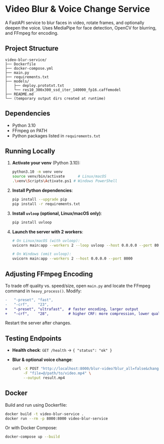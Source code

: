 # Video Blur & Voice Change Service

A FastAPI service to blur faces in video, rotate frames, and optionally deepen the voice. Uses MediaPipe for face detection, OpenCV for blurring, and FFmpeg for encoding.

## Project Structure

```
video-blur-service/
├── Dockerfile
├── docker-compose.yml
├── main.py
├── requirements.txt
├── models/
│   ├── deploy.prototxt.txt
│   └── res10_300x300_ssd_iter_140000_fp16.caffemodel
├── README.md
└── (temporary output dirs created at runtime)
```

## Dependencies

* Python 3.10
* FFmpeg on PATH
* Python packages listed in `requirements.txt`

## Running Locally

1. **Activate your venv** (Python 3.10):

   ```bash
   python3.10 -m venv venv
   source venv/bin/activate      # Linux/macOS
   .\venv\Scripts\Activate.ps1 # Windows PowerShell
   ```

2. **Install Python dependencies**:

   ```bash
   pip install --upgrade pip
   pip install -r requirements.txt
   ```

3. **Install `uvloop` (optional, Linux/macOS only)**:

   ```bash
   pip install uvloop
   ```

4. **Launch the server with 2 workers**:

   ```bash
   # On Linux/macOS (with uvloop):
   uvicorn main:app --workers 2 --loop uvloop --host 0.0.0.0 --port 8000

   # On Windows (omit uvloop):
   uvicorn main:app --workers 2 --host 0.0.0.0 --port 8000
   ```

## Adjusting FFmpeg Encoding

To trade off quality vs. speed/size, open `main.py` and locate the FFmpeg command in `heavy_process()`. Modify:

```diff
-   "-preset", "fast",
-   "-crf",    "23",
+   "-preset", "ultrafast",  # faster encoding, larger output
+   "-crf",    "28",         # higher CRF: more compression, lower quality
```

Restart the server after changes.

## Testing Endpoints

* **Health check**: `GET /health` → `{ "status": "ok" }`
* **Blur & optional voice change**:

  ```bash
  curl -X POST "http://localhost:8000/blur-video?blur_all=false&change_voice=true" \
       -F "file=@/path/to/video.mp4" \
       --output result.mp4
  ```

## Docker

Build and run using Dockerfile:

```bash
docker build -t video-blur-service .
docker run --rm -p 8000:8000 video-blur-service
```

Or with Docker Compose:

```bash
docker-compose up --build
```
